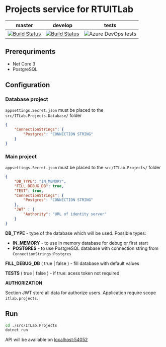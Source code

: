 # Projects service for RTUITLab

master | develop | tests
--- | --- | ---
[![Build Status][build-master-image]][build-master-link] | [![Build Status][build-dev-image]][build-dev-link] | ![Azure DevOps tests](https://img.shields.io/azure-devops/tests/RTUITLab/RTU%20IT%20Lab/66?label=%20&style=plastic)

[build-master-image]: https://dev.azure.com/rtuitlab/RTU%20IT%20Lab/_apis/build/status/ITLab-Projects?branchName=master
[build-master-link]: https://dev.azure.com/rtuitlab/RTU%20IT%20Lab/_build/latest?definitionId=66&branchName=master
[build-dev-image]: https://dev.azure.com/rtuitlab/RTU%20IT%20Lab/_apis/build/status/ITLab-Projects?branchName=develop
[build-dev-link]: https://dev.azure.com/rtuitlab/RTU%20IT%20Lab/_build/latest?definitionId=66&branchName=develop

## Prerequriments

* Net Core 3
* PostgreSQL

## Configuration

### Database project

```appsettings.Secret.json``` must be placed to the ```src/ITLab.Projects.Database/``` folder

```json
{
    "ConnectionStrings": {
        "Postgres": "CONNECTION STRING"
    }
}
```

### Main project

```appsettings.Secret.json``` must be placed to the ```src/ITLab.Projects/``` folder


```json
{
    "DB_TYPE": "IN_MEMORY",
    "FILL_DEBUG_DB": true,
    "TEST": true,
    "ConnectionStrings": {
        "Postgres": "CONNECTION STRING"
    },
	"JWT" : {
		"Authority": "URL of identity server"
	}
}
```

**DB_TYPE** - type of the database which will be used. Possible types:

* **IN_MEMORY** - to use in memory database for debug or first start
* **POSTGRES** - to use PostgreSQL database with connection string from ```ConnectionStrings:Postgres```

**FILL_DEBUG_DB** ( true | false ) - fill database with default values

**TESTS** ( true | false ) - if true: acess token not required

**AUTHORIZATION**

Section JWT store all data for authorize users. Application require scope ```itlab.projects```.

## Run
```bash
cd ./src/ITLab.Projects
dotnet run
```
API will be available on [localhost:54052](http://localhost:54052)

<!-- TODO: run tests -->